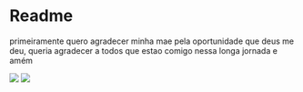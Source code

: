 # Readme
primeiramente quero agradecer minha mae pela oportunidade que deus me deu, queria agradecer a todos que estao comigo nessa longa jornada e amém




![](https://m.media-amazon.com/images/I/71uNSPjw1bL.__AC_SX300_SY300_QL70_ML2_.jpg)
![](https://encrypted-tbn0.gstatic.com/images?q=tbn:ANd9GcQ_L_1bHLqvkerAx_VVelOFmYfEqWHqrb3pgS4l4gtshg&s)
